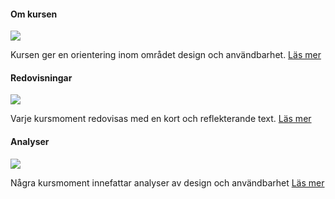 <div class="row">
    <div class="col3 info-boxes">
        <h4>Om kursen</h4>
        <img src="image/dator.jpg?w=700&h=400&crop-to-fit">
        <p>Kursen ger en orientering inom området design och användbarhet. <a href="om">Läs mer</a></p>
    </div>
    <div class="col3 info-boxes">
        <h4>Redovisningar</h4>
        <img src="image/redovisning.jpg?w=700&h=400&crop-to-fit">
        <p>Varje kursmoment redovisas med en kort och reflekterande text. <a href="redovisning">Läs mer</a></p>
    </div>
    <div class="col3 info-boxes">
        <h4>Analyser</h4>
        <img src="image/analys.jpg?w=700&h=400&crop-to-fit">
        <p>Några kursmoment innefattar analyser av design och användbarhet <a href="rapport">Läs mer</a></p>
    </div>
</div>
